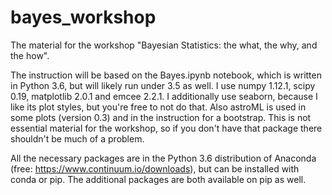 # bayes_workshop
The material for the workshop "Bayesian Statistics: the what, the why, and the how".

The instruction will be based on the Bayes.ipynb notebook, which is written in Python 3.6, but will likely run under 3.5 as well. I use numpy 1.12.1, scipy 0.19, matplotlib 2.0.1 and emcee 2.2.1. I additionally use seaborn, because I like its plot styles, but you're free to not do that. Also astroML is used in some plots (version 0.3) and in the instruction for a bootstrap. This is not essential material for the workshop, so if you don't have that package there shouldn't be much of a problem.

All the necessary packages are in the Python 3.6 distribution of Anaconda (free: https://www.continuum.io/downloads), but can be installed with conda or pip. The additional packages are both available on pip as well.
